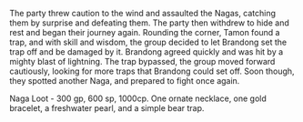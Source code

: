 The party threw caution to the wind and assaulted the Nagas, catching them by surprise and defeating them.  The party then withdrew to hide and rest and began their journey again.  Rounding the corner, Tamon found a trap, and with skill and wisdom, the group decided to let Brandong set the trap off and be damaged by it.  Brandong agreed quickly and was hit by a mighty blast of lightning.  The trap bypassed, the group moved forward cautiously, looking for more traps that Brandong could set off.  Soon though, they spotted another Naga, and prepared to fight once again.

Naga Loot - 300 gp, 600 sp, 1000cp.  One ornate necklace, one gold bracelet, a freshwater pearl, and a simple bear trap.
